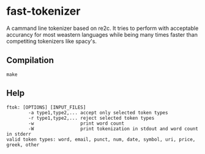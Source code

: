 # fast-tokenizer

A cammand line tokenizer based on re2c. It tries to perform with acceptable accurancy for most
weastern languages while being many times faster than competiting tokenizers like spacy's.

## Compilation

```
make
```

## Help

```
ftok: [OPTIONS] [INPUT_FILES]
        -a type1,type2,... accept only selected token types
        -r type1,type2,... reject selected token types
        -w                 print word count
        -W                 print tokenization in stdout and word count in stderr
valid token types: word, email, punct, num, date, symbol, uri, price, greek, other
```
